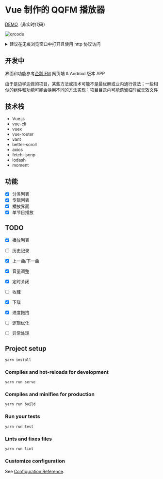 # Vue 制作的 QQFM 播放器

[DEMO](http://lab.getloli.com/qqfm-vue)（非实时代码）

![qrcode](https://api.imjad.cn/qrcode/?text=http%3A%2F%2Flab.getloli.com%2Fqqfm-vue&size=200&level=H)

<details>
 <summary>建议在无痕浏览窗口中打开且使用 http 协议访问</summary>
  
 由于腾讯的防盗链策略，登录过腾讯业务后会在 `.qq.com` 域上设置`skey`字段值的 Cookie
  
 企鹅FM后端接口接收到此 Cookie 字段值后，将采用更严格的防盗链策略，同时验证由`skey`计算而来的`g_tk`值，造成请求失败
 
 音频资源文件协议仅支持 http，若页面为 https 协议，会造成部分浏览器下载功能异常
</details>

## 开发中
界面和功能参考[企鹅 FM](https://fm.qq.com) 网页端 & Android 版本 APP

由于是边学边做的项目，某些方法或技术可能不是最优解或业内通行做法；一些相似的组件和功能可能会换用不同的方法实现；项目目录内可能遗留临时或无效文件

## 技术栈
- Vue.js
- vue-cli
- vuex
- vue-router
- vant
- better-scroll
- axios
- fetch-jsonp
- lodash
- moment

## 功能

- [x] 分类列表
- [x] 专辑列表
- [x] 播放界面
- [x] 单节目播放

## TODO
- [x] 播放列表
- [ ] 历史记录
- [x] 上一曲/下一曲
- [x] 音量调整
- [x] 定时关闭
- [ ] 收藏
- [x] 下载
- [x] 进度拖拽
- [ ] 逻辑优化
- [ ] 异常处理


## Project setup
```
yarn install
```

### Compiles and hot-reloads for development
```
yarn run serve
```

### Compiles and minifies for production
```
yarn run build
```

### Run your tests
```
yarn run test
```

### Lints and fixes files
```
yarn run lint
```

### Customize configuration
See [Configuration Reference](https://cli.vuejs.org/config/).
